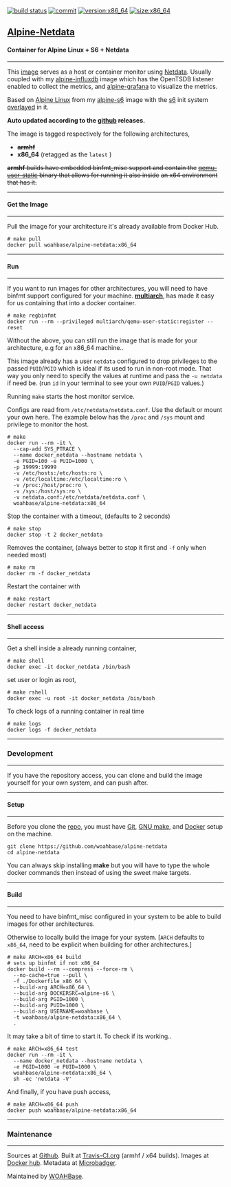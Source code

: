 [![build status][251]][232] [![commit][255]][231] [![version:x86_64][256]][235] [![size:x86_64][257]][235]

## [Alpine-Netdata][234]
#### Container for Alpine Linux + S6 + Netdata
---

This [image][233] serves as a host or container monitor using [Netdata][135].
Usually coupled with my [alpine-influxdb][136] image which has the OpenTSDB
listener enabled to collect the metrics, and [alpine-grafana][137] to visualize
the metrics.

Based on [Alpine Linux][131] from my [alpine-s6][132] image
with the [s6][133] init system [overlayed][134] in it.

**Auto updated according to the [github][138] releases.**

The image is tagged respectively for the following architectures,
* ~~**armhf**~~
* **x86_64** (retagged as the `latest` )

~~**armhf** builds have embedded binfmt_misc support and contain the~~
~~[qemu-user-static][105] binary that allows for running it also inside~~
~~an x64 environment that has it.~~

---
#### Get the Image
---

Pull the image for your architecture it's already available from
Docker Hub.

```
# make pull
docker pull woahbase/alpine-netdata:x86_64
```

---
#### Run
---

If you want to run images for other architectures, you will need
to have binfmt support configured for your machine. [**multiarch**][104],
has made it easy for us containing that into a docker container.

```
# make regbinfmt
docker run --rm --privileged multiarch/qemu-user-static:register --reset
```

Without the above, you can still run the image that is made for your
architecture, e.g for an x86_64 machine..

This image already has a user `netdata` configured to drop
privileges to the passed `PUID`/`PGID` which is ideal if its used
to run in non-root mode. That way you only need to specify the
values at runtime and pass the `-u netdata` if need be. (run `id`
in your terminal to see your own `PUID`/`PGID` values.)

Running `make` starts the host monitor service.

Configs are read from  `/etc/netdata/netdata.conf`. Use the default or mount
your own here. The example below has the `/proc` and `/sys` mount and privilege
to monitor the host.

```
# make
docker run --rm -it \
  --cap-add SYS_PTRACE \
  --name docker_netdata --hostname netdata \
  -e PGID=100 -e PUID=1000 \
  -p 19999:19999
  -v /etc/hosts:/etc/hosts:ro \
  -v /etc/localtime:/etc/localtime:ro \
  -v /proc:/host/proc:ro \
  -v /sys:/host/sys:ro \
  -v netdata.conf:/etc/netdata/netdata.conf \
  woahbase/alpine-netdata:x86_64
```

Stop the container with a timeout, (defaults to 2 seconds)

```
# make stop
docker stop -t 2 docker_netdata
```

Removes the container, (always better to stop it first and `-f`
only when needed most)

```
# make rm
docker rm -f docker_netdata
```

Restart the container with

```
# make restart
docker restart docker_netdata
```

---
#### Shell access
---

Get a shell inside a already running container,

```
# make shell
docker exec -it docker_netdata /bin/bash
```

set user or login as root,

```
# make rshell
docker exec -u root -it docker_netdata /bin/bash
```

To check logs of a running container in real time

```
# make logs
docker logs -f docker_netdata
```

---
### Development
---

If you have the repository access, you can clone and
build the image yourself for your own system, and can push after.

---
#### Setup
---

Before you clone the [repo][231], you must have [Git][101], [GNU make][102],
and [Docker][103] setup on the machine.

```
git clone https://github.com/woahbase/alpine-netdata
cd alpine-netdata
```
You can always skip installing **make** but you will have to
type the whole docker commands then instead of using the sweet
make targets.

---
#### Build
---

You need to have binfmt_misc configured in your system to be able
to build images for other architectures.

Otherwise to locally build the image for your system.
[`ARCH` defaults to `x86_64`, need to be explicit when building
for other architectures.]

```
# make ARCH=x86_64 build
# sets up binfmt if not x86_64
docker build --rm --compress --force-rm \
  --no-cache=true --pull \
  -f ./Dockerfile_x86_64 \
  --build-arg ARCH=x86_64 \
  --build-arg DOCKERSRC=alpine-s6 \
  --build-arg PGID=1000 \
  --build-arg PUID=1000 \
  --build-arg USERNAME=woahbase \
  -t woahbase/alpine-netdata:x86_64 \
  .
```

It may take a bit of time to start it. To check if its working..

```
# make ARCH=x86_64 test
docker run --rm -it \
  --name docker_netdata --hostname netdata \
  -e PGID=1000 -e PUID=1000 \
  woahbase/alpine-netdata:x86_64 \
  sh -ec 'netdata -V'
```

And finally, if you have push access,

```
# make ARCH=x86_64 push
docker push woahbase/alpine-netdata:x86_64
```

---
### Maintenance
---

Sources at [Github][106]. Built at [Travis-CI.org][107] (armhf / x64 builds). Images at [Docker hub][108]. Metadata at [Microbadger][109].

Maintained by [WOAHBase][204].

[101]: https://git-scm.com
[102]: https://www.gnu.org/software/make/
[103]: https://www.docker.com
[104]: https://hub.docker.com/r/multiarch/qemu-user-static/
[105]: https://github.com/multiarch/qemu-user-static/releases/
[106]: https://github.com/
[107]: https://travis-ci.org/
[108]: https://hub.docker.com/
[109]: https://microbadger.com/

[131]: https://alpinelinux.org/
[132]: https://hub.docker.com/r/woahbase/alpine-s6
[133]: https://skarnet.org/software/s6/
[134]: https://github.com/just-containers/s6-overlay
[135]: https://my-netdata.io/
[136]: https://hub.docker.com/r/woahbase/alpine-influxdb
[137]: https://hub.docker.com/r/woahbase/alpine-grafana
[138]: https://github.com/firehol/netdata

[201]: https://github.com/woahbase
[202]: https://travis-ci.org/woahbase/
[203]: https://hub.docker.com/u/woahbase
[204]: https://woahbase.online/

[231]: https://github.com/woahbase/alpine-netdata
[232]: https://travis-ci.org/woahbase/alpine-netdata
[233]: https://hub.docker.com/r/woahbase/alpine-netdata
[234]: https://woahbase.online/#/images/alpine-netdata
[235]: https://microbadger.com/images/woahbase/alpine-netdata:x86_64
[236]: https://microbadger.com/images/woahbase/alpine-netdata:armhf

[251]: https://travis-ci.org/woahbase/alpine-netdata.svg?branch=master

[255]: https://images.microbadger.com/badges/commit/woahbase/alpine-netdata.svg

[256]: https://images.microbadger.com/badges/version/woahbase/alpine-netdata:x86_64.svg
[257]: https://images.microbadger.com/badges/image/woahbase/alpine-netdata:x86_64.svg

[258]: https://images.microbadger.com/badges/version/woahbase/alpine-netdata:armhf.svg
[259]: https://images.microbadger.com/badges/image/woahbase/alpine-netdata:armhf.svg

